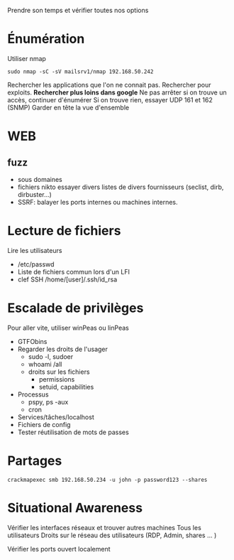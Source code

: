 Prendre son temps et vérifier toutes nos options

# Énumération
Utiliser nmap
~~~~~~~~~~~~~~~~~~~~~~~~~~~~~~~~~
sudo nmap -sC -sV mailsrv1/nmap 192.168.50.242
~~~~~~~~~~~~~~~~~~~~~~~~~~~~~~~~~
Rechercher les applications que l'on ne connait pas.
Rechercher pour exploits. **Rechercher plus loins dans google**
Ne pas arrêter si on trouve un accès, continuer d'énumérer
Si on trouve rien, essayer UDP 161 et 162 (SNMP)
Garder en tête la vue d'ensemble

# WEB
## fuzz 
* sous domaines
* fichiers
nikto
essayer divers listes de divers fournisseurs (seclist, dirb, dirbuster...)
* SSRF: balayer les ports internes ou machines internes.

# Lecture de fichiers
Lire les utilisateurs
* /etc/passwd
* Liste de fichiers commun lors d'un LFI
* clef SSH /home/[user]/.ssh/id_rsa

# Escalade de privilèges
Pour aller vite, utiliser winPeas ou linPeas
* GTFObins
* Regarder les droits de l'usager
	* sudo -l, sudoer
	* whoami /all
	* droits sur les fichiers
		*  permissions
		* setuid, capabilities
* Processus
	* pspy, ps -aux
	* cron
* Services/tâches/localhost
* Fichiers de config
* Tester réutilisation de mots de passes
	
# Partages
```
crackmapexec smb 192.168.50.234 -u john -p password123 --shares
````

# Situational Awareness
Vérifier les interfaces réseaux et trouver autres machines
Tous les utilisateurs
Droits sur le réseau des utilisateurs (RDP, Admin, shares ... )

Vérifier les ports ouvert localement